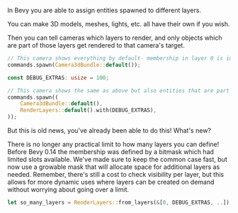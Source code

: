 <!-- #12502 Remove limit on RenderLayers. -->
<!-- https://github.com/bevyengine/bevy/pull/13317 -->

In Bevy you are able to assign entities spawned to different layers.

You can make 3D models, meshes, lights, etc. all have their own if you wish.

Then you can tell cameras which layers to render, and only objects which are part of those layers get rendered to that camera's target.

```rust
// This camera shows everything by default- membership in layer 0 is implicit
commands.spawn(Camera3dBundle::default());

const DEBUG_EXTRAS: usize = 100;

// This camera shows the same as above but also entities that are part of the `DEBUG_EXTRAS` layer
commands.spawn((
    Camera3dBundle::default(),
    RenderLayers::default().with(DEBUG_EXTRAS),
));
```

But this is old news, you've already been able to do this! What's new?

There is no longer any practical limit to how many layers you can define!
Before Bevy 0.14 the membership was defined by a bitmask which had limited slots available. We've made sure to keep the common case fast, but now use a growable mask that will allocate space for additional layers as needed. Remember, there's still a cost to check visibility per layer, but this allows for more dynamic uses where layers can be created on demand without worrying about going over a limit.


```rust
let so_many_layers = RenderLayers::from_layers(&[0, DEBUG_EXTRAS, ..]); // To your heart's content
```
